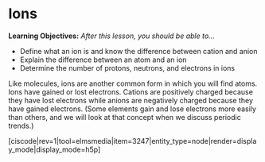 <div style="float:right;margin:auto"><ebook-button title="Ions and Molecules" link="https://genchem.science.psu.edu/01-3-ions-and-molecules"></ebook-button></div>

# Ions

**Learning Objectives:** _After this lesson, you should be able to…_

* Define what an ion is and know the difference between cation and anion
* Explain the difference between an atom and an ion
* Determine the number of protons, neutrons, and electrons in ions

Like molecules, ions are another common form in which you will find atoms.  Ions have gained or lost electrons.  Cations are positively charged because they have lost electrons while anions are negatively charged because they have gained electrons.  (Some elements gain and lose electrons more easily than others, and we will look at that concept when we discuss periodic trends.) 


[ciscode|rev=1|tool=elmsmedia|item=3247|entity_type=node|render=display_mode|display_mode=h5p]




